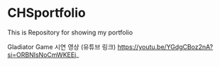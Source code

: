 # CHSportfolio
This is Repository for showing my portfolio

Gladiator Game 시연 영상 (유튜브 링크)
https://youtu.be/YGdgCBoz2nA?si=ORBNIsNoCmWKEEj_
